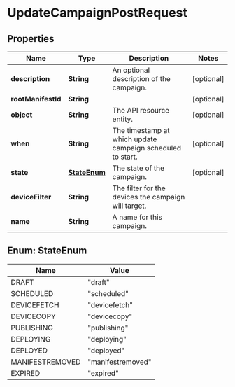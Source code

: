 
# UpdateCampaignPostRequest

## Properties
Name | Type | Description | Notes
------------ | ------------- | ------------- | -------------
**description** | **String** | An optional description of the campaign. |  [optional]
**rootManifestId** | **String** |  |  [optional]
**object** | **String** | The API resource entity. |  [optional]
**when** | **String** | The timestamp at which update campaign scheduled to start. |  [optional]
**state** | [**StateEnum**](#StateEnum) | The state of the campaign. |  [optional]
**deviceFilter** | **String** | The filter for the devices the campaign will target. | 
**name** | **String** | A name for this campaign. | 


<a name="StateEnum"></a>
## Enum: StateEnum
Name | Value
---- | -----
DRAFT | &quot;draft&quot;
SCHEDULED | &quot;scheduled&quot;
DEVICEFETCH | &quot;devicefetch&quot;
DEVICECOPY | &quot;devicecopy&quot;
PUBLISHING | &quot;publishing&quot;
DEPLOYING | &quot;deploying&quot;
DEPLOYED | &quot;deployed&quot;
MANIFESTREMOVED | &quot;manifestremoved&quot;
EXPIRED | &quot;expired&quot;



